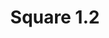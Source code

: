 ---
title: Square 1.2
date: 
draft: false

# descripcion
description : Argolla de plata cierre bisagra

materials: Plata 925

color: Plateado

dimensions: 1,2cm diam

code: 01-11-0491

type: "Aros"

categories: []

price: $920,00

# Images
# first image will be shown in the product page
images:
  # - image: "images/path_to_image"
  # La ubicacion de las imagenes es imagenes/Aros/Aros.Argollas/01-11-0491-square-1.2
  - image: "./images/aros/argollas/01-11-0491_a.JPG"
---